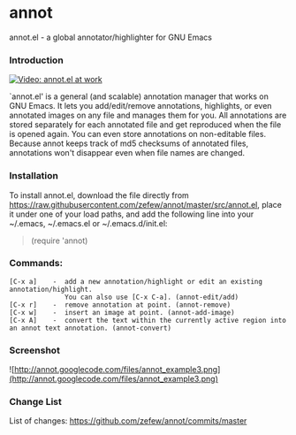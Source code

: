 # annot
annot.el - a global annotator/highlighter for GNU Emacs

### Introduction ###

[![Video: annot.el at work](http://img.youtube.com/vi/cCIetEFzdvY/0.jpg)](http://www.youtube.com/watch?v=cCIetEFzdvY)

`annot.el' is a general (and scalable) annotation manager that works on GNU
Emacs.  It lets you add/edit/remove annotations, highlights, or even annotated
images on any file and manages them for you.  All annotations are stored
separately for each annotated file and get reproduced when the file is opened
again. You can even store annotations on non-editable files.  Because annot
keeps track of md5 checksums of annotated files, annotations won't disappear
even when file names are changed.


### Installation ###

To install annot.el, download the file directly from
https://raw.githubusercontent.com/zefew/annot/master/src/annot.el, place it
under one of your load paths, and add the following line into your ~/.emacs,
~/.emacs.el or ~/.emacs.d/init.el:

> (require 'annot)

### Commands: ###

```
[C-x a]    -  add a new annotation/highlight or edit an existing annotation/highlight.
              You can also use [C-x C-a]. (annot-edit/add)
[C-x r]    -  remove annotation at point. (annot-remove)
[C-x w]    -  insert an image at point. (annot-add-image)
[C-x A]    -  convert the text within the currently active region into an annot text annotation. (annot-convert)
```

### Screenshot ###

![http://annot.googlecode.com/files/annot_example3.png](http://annot.googlecode.com/files/annot_example3.png)

### Change List ###

List of changes: https://github.com/zefew/annot/commits/master


